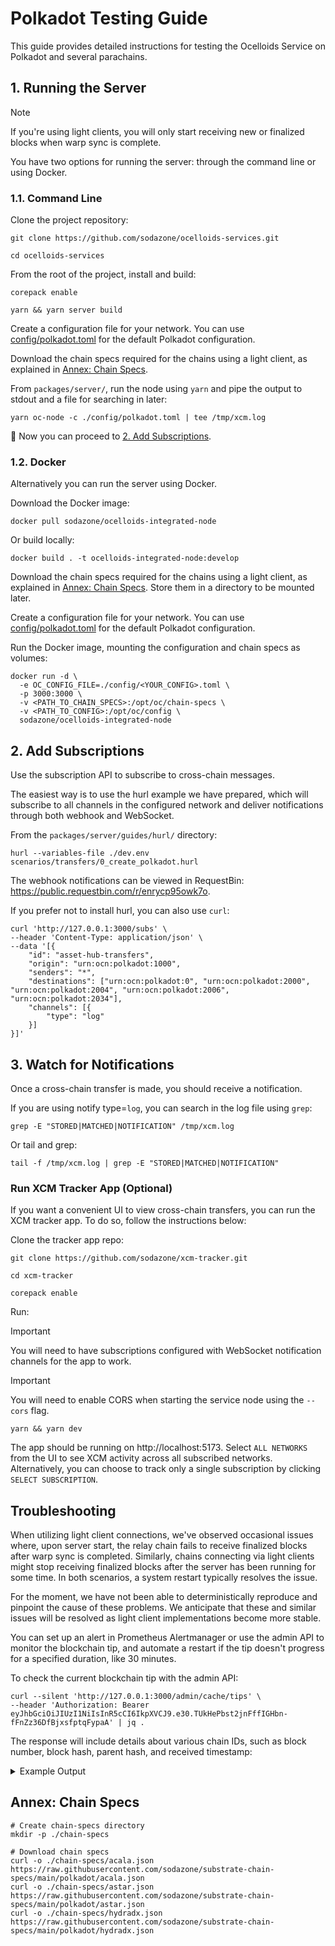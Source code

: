 # Polkadot Testing Guide

This guide provides detailed instructions for testing the Ocelloids Service on Polkadot and several parachains.

## 1. Running the Server

> [!NOTE]
> If you're using light clients, you will only start receiving new or finalized blocks when warp sync is complete.

You have two options for running the server: through the command line or using Docker.

### 1.1. Command Line

Clone the project repository:

```
git clone https://github.com/sodazone/ocelloids-services.git
```

```
cd ocelloids-services
```

From the root of the project, install and build:

```shell
corepack enable
```

```shell
yarn && yarn server build
```

Create a configuration file for your network. You can use [config/polkadot.toml](https://github.com/sodazone/ocelloids-services/blob/main/packages/server/config/polkadot.toml) for the default Polkadot configuration.

Download the chain specs required for the chains using a light client, as explained in [Annex: Chain Specs](#annex-chain-specs).

From `packages/server/`, run the node using `yarn` and pipe the output to stdout and a file for searching in later:

```shell
yarn oc-node -c ./config/polkadot.toml | tee /tmp/xcm.log
```

:star2: Now you can proceed to [2. Add Subscriptions](#2-add-subscriptions).

### 1.2. Docker

Alternatively you can run the server using Docker.

Download the Docker image:

```
docker pull sodazone/ocelloids-integrated-node
```

Or build locally:
 
```
docker build . -t ocelloids-integrated-node:develop
```

Download the chain specs required for the chains using a light client, as explained in [Annex: Chain Specs](#annex-chain-specs). Store them in a directory to be mounted later.

Create a configuration file for your network. You can use [config/polkadot.toml](https://github.com/sodazone/ocelloids-services/blob/main/packages/server/config/polkadot.toml) for the default Polkadot configuration.

Run the Docker image, mounting the configuration and chain specs as volumes:

```
docker run -d \
  -e OC_CONFIG_FILE=./config/<YOUR_CONFIG>.toml \
  -p 3000:3000 \
  -v <PATH_TO_CHAIN_SPECS>:/opt/oc/chain-specs \
  -v <PATH_TO_CONFIG>:/opt/oc/config \
  sodazone/ocelloids-integrated-node
```

## 2. Add Subscriptions

Use the subscription API to subscribe to cross-chain messages.

The easiest way is to use the hurl example we have prepared, which will subscribe to all channels in the configured network and deliver notifications through both webhook and WebSocket.

From the `packages/server/guides/hurl/` directory:

```shell
hurl --variables-file ./dev.env scenarios/transfers/0_create_polkadot.hurl
```

The webhook notifications can be viewed in RequestBin: https://public.requestbin.com/r/enrycp95owk7o.

If you prefer not to install hurl, you can also use `curl`:

```shell
curl 'http://127.0.0.1:3000/subs' \
--header 'Content-Type: application/json' \
--data '[{
    "id": "asset-hub-transfers",
    "origin": "urn:ocn:polkadot:1000",
    "senders": "*",
    "destinations": ["urn:ocn:polkadot:0", "urn:ocn:polkadot:2000", "urn:ocn:polkadot:2004", "urn:ocn:polkadot:2006", "urn:ocn:polkadot:2034"],
    "channels": [{
        "type": "log"
    }]
}]'
```

## 3. Watch for Notifications

Once a cross-chain transfer is made, you should receive a notification.

If you are using notify type=`log`, you can search in the log file using `grep`:

```shell
grep -E "STORED|MATCHED|NOTIFICATION" /tmp/xcm.log
```

Or tail and grep:

```shell
tail -f /tmp/xcm.log | grep -E "STORED|MATCHED|NOTIFICATION"
```

### Run XCM Tracker App (Optional)

If you want a convenient UI to view cross-chain transfers, you can run the XCM tracker app. To do so, follow the instructions below:

Clone the tracker app repo:

```shell
git clone https://github.com/sodazone/xcm-tracker.git
```

```shell
cd xcm-tracker
```

```shell
corepack enable
```

Run:

> [!IMPORTANT]
> You will need to have subscriptions configured with WebSocket notification channels for the app to work.

> [!IMPORTANT]
> You will need to enable CORS when starting the service node using the `--cors` flag.

```shell
yarn && yarn dev
```

The app should be running on http://localhost:5173. Select `ALL NETWORKS` from the UI to see XCM activity across all subscribed networks. Alternatively, you can choose to track only a single subscription by clicking `SELECT SUBSCRIPTION`.

## Troubleshooting

When utilizing light client connections, we've observed occasional issues where, upon server start, the relay chain fails to receive finalized blocks after warp sync is completed. Similarly, chains connecting via light clients might stop receiving finalized blocks after the server has been running for some time. In both scenarios, a system restart typically resolves the issue.

For the moment, we have not been able to deterministically reproduce and pinpoint the cause of these problems. We anticipate that these and similar issues will be resolved as light client implementations become more stable.

You can set up an alert in Prometheus Alertmanager or use the admin API to monitor the blockchain tip, and automate a restart if the tip doesn't progress for a specified duration, like 30 minutes.

To check the current blockchain tip with the admin API:

```shell
curl --silent 'http://127.0.0.1:3000/admin/cache/tips' \
--header 'Authorization: Bearer eyJhbGciOiJIUzI1NiIsInR5cCI6IkpXVCJ9.e30.TUkHePbst2jnFffIGHbn-fFnZz36DfBjxsfptqFypaA' | jq .
```

The response will include details about various chain IDs, such as block number, block hash, parent hash, and received timestamp:

<details>
  <summary>Example Output</summary>

```json
[
  [
    "urn:ocn:polkadot:0",
    {
      "chainId": "urn:ocn:polkadot:0",
      "blockNumber": "18079863",
      "blockHash": "0x5c028b0f6be54396cb967168d21fbc3e139b5d3abbeab12d94208331de6f2f8c",
      "parentHash": "0x84035c049a8faeb618dacf407019814ed46eee5fc9086fe51d081716e1cae06f",
      "receivedAt": "2023-11-08T16:05:06.329Z"
    }
  ],
  [
    "urn:ocn:polkadot:1000",
    {
      "chainId": "urn:ocn:polkadot:1000",
      "blockNumber": "4971764",
      "blockHash": "0x64b65cba0a4f4ce5ef13d07ed16071904bb14b85255d18ff85a49908c7f8b4da",
      "parentHash": "0xd6b042a64abee1e4c1d81e7580c820d203c6564c8e59f753cb15e9cedacd90d2",
      "receivedAt": "2023-11-08T16:05:06.158Z"
    }
  ],
  // omitted ...
]
```
</details>

## Annex: Chain Specs

```shell
# Create chain-specs directory
mkdir -p ./chain-specs

# Download chain specs
curl -o ./chain-specs/acala.json https://raw.githubusercontent.com/sodazone/substrate-chain-specs/main/polkadot/acala.json
curl -o ./chain-specs/astar.json https://raw.githubusercontent.com/sodazone/substrate-chain-specs/main/polkadot/astar.json
curl -o ./chain-specs/hydradx.json https://raw.githubusercontent.com/sodazone/substrate-chain-specs/main/polkadot/hydradx.json
```
